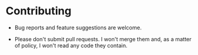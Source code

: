 
# Contributing

* Bug reports and feature suggestions are welcome.

* Please don't submit pull requests. I won't merge them and, as a matter of policy, I won't read any code they contain.
